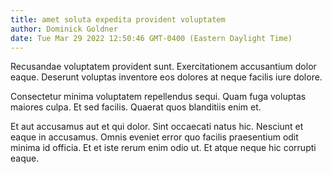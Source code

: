```yaml
---
title: amet soluta expedita provident voluptatem
author: Dominick Goldner
date: Tue Mar 29 2022 12:50:46 GMT-0400 (Eastern Daylight Time)
---
```

Recusandae voluptatem provident sunt. Exercitationem accusantium dolor eaque. Deserunt voluptas inventore eos dolores at neque facilis iure dolore.

 Consectetur minima voluptatem repellendus sequi. Quam fuga voluptas maiores culpa. Et sed facilis. Quaerat quos blanditiis enim et.

 Et aut accusamus aut et qui dolor. Sint occaecati natus hic. Nesciunt et eaque in accusamus. Omnis eveniet error quo facilis praesentium odit minima id officia. Et et iste rerum enim odio ut. Et atque neque hic corrupti eaque.